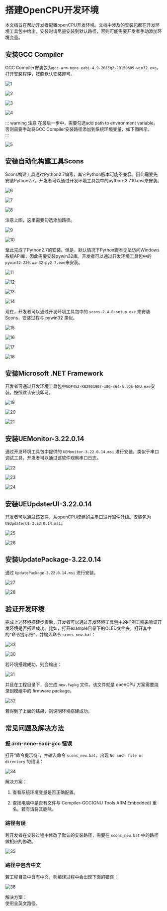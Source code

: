 # 搭建OpenCPU开发环境

本文档旨在帮助开发者配置openCPU开发环境。文档中涉及的安装包都在开发环境工具包中给出。安装时请尽量安装到默认路径，否则可能需要开发者手动添加环境变量。
## 安装GCC Compiler
GCC Compiler安装包为`gcc-arm-none-eabi-4_9-2015q2-20150609-win32.exe`。打开安装程序，按照默认安装即可。

![1](./pic/opencpu_setup_1.png)

![2](./pic/opencpu_setup_2.png)

![3](./pic/opencpu_setup_3.png)

![4](./pic/opencpu_setup_4.png)

::: warning 注意
在最后一步中，需要勾选add path to environment variable。否则需要手动将GCC Compiler安装路径添加到系统环境变量，如下图所示。  
:::  

![5](./pic/opencpu_setup_5.png)

## 安装自动化构建工具Scons
Scons构建工具通过Python2.7编写，其它Python版本可能不兼容。因此需要先安装Python2.7。开发者可以通过开发环境工具包中的python-2.7.10.msi来安装。

![6](./pic/opencpu_setup_6.png)

![7](./pic/opencpu_setup_7.png)

![8](./pic/opencpu_setup_8.png)

注意上图，这里需要勾选添加路径。

![9](./pic/opencpu_setup_9.png)

![10](./pic/opencpu_setup_10.png)

至此完成了Python2.7的安装。但是，默认情况下Python脚本无法访问Windows系统API库，因此需要安装pywin32库。开发者可以通过开发环境工具包中的`pywin32-220.win32-py2.7.exe`来安装。

![11](./pic/opencpu_setup_11.png)

![12](./pic/opencpu_setup_12.png)

![13](./pic/opencpu_setup_13.png)

![14](./pic/opencpu_setup_14.png)

现在，开发者可以通过开发环境工具包中的 `scons-2.4.0-setup.exe` 来安装 Scons，安装过程与 pywin32 类似。

![15](./pic/opencpu_setup_15.png)

![16](./pic/opencpu_setup_16.png)

![17](./pic/opencpu_setup_17.png)

![18](./pic/opencpu_setup_18.png)

## 安装Microsoft .NET Framework

开发者可通过开发环境工具包中`NDP452-KB2901907-x86-x64-AllOS-ENU.exe`安装。按照默认安装即可。

![19](./pic/opencpu_setup_19.png)

![20](./pic/opencpu_setup_20.png)

![21](./pic/opencpu_setup_21.png)

## 安装UEMonitor-3.22.0.14
通过开发环境工具包中提供的 `UEMonitor-3.22.0.14.msi` 进行安装。类似于串口调试工具，开发者可以通过该软件观察串口日志。

![22](./pic/opencpu_setup_22.png)

![23](./pic/opencpu_setup_23.png)

![24](./pic/opencpu_setup_24.png)

## 安装UEUpdaterUI-3.22.0.14

开发者可以通过该软件，从openCPU模组的主串口进行固件升级。安装包为 `UEUpdaterUI-3.22.0.14.msi`。

![25](./pic/opencpu_setup_25.png)

![26](./pic/opencpu_setup_26.png)

## 安装UpdatePackage-3.22.0.14

通过 `UpdatePackage-3.22.0.14.msi` 进行安装。

![27](./pic/opencpu_setup_27.png)

![28](./pic/opencpu_setup_28.png)

## 验证开发环境

完成上述环境搭建步骤后，开发者可以通过开发环境工具包中的样例工程来验证开发环境是否搭建成功。比如，打开example目录下的OLED文件夹，打开其中的“命令提示符”，并输入命令 `scons_new.bat`：

![33](./pic/opencpu_setup_33.png)

![30](./pic/opencpu_setup_30.png)

若环境搭建成功，则会输出：

![31](./pic/opencpu_setup_31.png)

并且在工程目录下，会生成 `new.fwpkg` 文件。该文件就是 openCPU 方案需要烧录到模组中的 firmware package。

![32](./pic/opencpu_setup_32.png)

若得到了上面的结果，则说明环境搭建成功。

## 常见问题及解决方法

### 报 arm-none-eabi-gcc 错误

打开“命令提示符”，并输入命令 `scons_new.bat`，出现 `No such file or directory` 的错误：

![34](./pic/opencpu_setup_34.png)

解决方案：
1. 查看系统环境变量是否正确配置。

2. 查找电脑中是否有文件与 Compiler-GCC(GNU Tools ARM Embedded) 重名。若有请将其删除。

### 路径有误
若开发者在安装过程中修改了默认的安装路径，需要在 `scons_new.bat` 中的路径做相应的修改。

![35](./pic/opencpu_setup_35.png)

### 路径中包含中文
若工程目录中含有中文，则编译过程中会出现下面的错误：

![36](./pic/opencpu_setup_36.png)

解决方案：  
使用全英文路径。  
